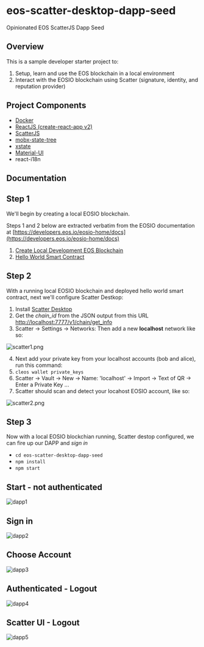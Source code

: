 # eos-scatter-desktop-dapp-seed

Opinionated EOS ScatterJS Dapp Seed

## Overview

This is a sample developer starter project to:

1. Setup, learn and use the EOS blockchain in a local environment
2. Interact with the EOSIO blockchain using Scatter (signature, identity, and reputation provider)

## Project Components

- [Docker](https://www.docker.com/)
- [ReactJS (create-react-app v2)](https://github.com/facebook/create-react-app)
- [ScatterJS](https://github.com/GetScatter/scatter-js)
- [mobx-state-tree](https://github.com/mobxjs/mobx-state-tree)
- [xstate](http://davidkpiano.github.io/xstate/docs/#/)
- [Material-UI](https://material-ui.com/)
- react-i18n

## Documentation

## Step 1

We'll begin by creating a local EOSIO blockchain.

Steps 1 and 2 below are extracted verbatim from the EOSIO documentation at [https://developers.eos.io/eosio-home/docs](https://developers.eos.io/eosio-home/docs)

1. [Create Local Development EOS Blockchain](docs/create_blockchain.md)
2. [Hello World Smart Contract](docs/hello_world.md)

## Step 2

With a running local EOSIO blockchain and deployed hello world smart contract, next we'll configure Scatter Destkop:

1. Install [Scatter Desktop](https://github.com/GetScatter/ScatterDesktop/releases)
2. Get the _chain_id_ from the JSON output from this URL [http://localhost:7777/v1/chain/get_info](http://localhost:7777/v1/chain/get_info)
3. Scatter -> Settings -> Networks: Then add a new **localhost** network like so:

![scatter1.png](docs/images/scatter1.png)

4. Next add your private key from your localhost accounts (bob and alice), run this command:
5. `cleos wallet private_keys`
6. Scatter -> Vault -> New -> Name: 'localhost' -> Import -> Text of QR -> Enter a Private Key ...
7. Scatter should scan and detect your locahost EOSIO account, like so:

![scatter2.png](docs/images/scatter2.png)

## Step 3

Now with a local EOSIO blockchian running, Scatter destop configured, we can fire up our DAPP and _sign in_

- `cd eos-scatter-desktop-dapp-seed`
- `npm install`
- `npm start`

## Start - not authenticated

![dapp1](docs/images/dapp1.png)

## Sign in

![dapp2](docs/images/dapp2.png)

## Choose Account

![dapp3](docs/images/dapp3.png)

## Authenticated - Logout

![dapp4](docs/images/dapp4.png)

## Scatter UI - Logout

![dapp5](docs/images/dapp5.png)
